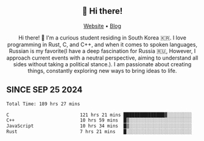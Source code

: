 <h2 align="center">👋 Hi there!</h2>
<p align="center">
  <a href="https://urdekcah.ru">Website</a> •
  <a href="https://urdekcah.blog">Blog</a>
</p>

<p align="center">
  Hi there! 👋 I'm a curious student residing in South Korea 🇰🇷. I love programming in Rust, C, and C++, and when it comes to spoken languages, Russian is my favorite(I have a deep fascination for Russia 🇷🇺, However, I approach current events with a neutral perspective, aiming to understand all sides without taking a political stance.). I am passionate about creating things, constantly exploring new ways to bring ideas to life.
</p>

## SINCE SEP 25 2024
<!--START_SECTION:waka-->

```txt
Total Time: 189 hrs 27 mins

C                          121 hrs 21 mins ███████████████▓░░░░░░░░░   62.19 %
C++                        10 hrs 59 mins  █▒░░░░░░░░░░░░░░░░░░░░░░░   05.64 %
JavaScript                 10 hrs 34 mins  █▒░░░░░░░░░░░░░░░░░░░░░░░   05.42 %
Rust                       7 hrs 21 mins   █░░░░░░░░░░░░░░░░░░░░░░░░   03.77 %
```

<!--END_SECTION:waka-->

<!--
**urdekcah/urdekcah** is a ✨ _special_ ✨ repository because its `README.md` (this file) appears on your GitHub profile.

Here are some ideas to get you started:

- 🔭 I’m currently working on ...
- 🌱 I’m currently learning ...
- 👯 I’m looking to collaborate on ...
- 🤔 I’m looking for help with ...
- 💬 Ask me about ...
- 📫 How to reach me: ...
- 😄 Pronouns: ...
- ⚡ Fun fact: ...
-->
